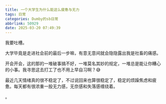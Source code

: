 ```yaml
---
title: 一个大学生为什么能这么疲惫与无力
tags: 日常
categories: Dumby的sb日常
abbrlink: 50929
date: 2025-03-20 07:49:39
---
```


我要吐槽。

<!--more-->

大学毕竟是走进社会前的最后一步嘛，有意无意间就会隐隐露出我是社畜的痛感。

开会开会，这的那的一堆破事搞不好，一堆莫名其妙的规定，一堆总是能让你糟心的小事。我寻思这去打工了也不用上早自习啊？😅

最近几天情绪真的很不稳定了，不过说回来也算很稳定了，稳定的烦躁焦虑和疲惫。每天都有很浓重一股无力感，无奈感和失落感缠绕着。

。
